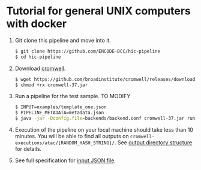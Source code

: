 # Tutorial for general UNIX computers with docker

1. Git clone this pipeline and move into it.
    ```bash
    $ git clone https://github.com/ENCODE-DCC/hic-pipeline
    $ cd hic-pipeline
    ```

2. Download [cromwell](https://github.com/broadinstitute/cromwell).
    ```bash
    $ wget https://github.com/broadinstitute/cromwell/releases/download/37/cromwell-37.jar
    $ chmod +rx cromwell-37.jar
    ```
    
3. Run a pipeline for the test sample. TO MODIFY
    ```bash
    $ INPUT=examples/template_one.json 
    $ PIPELINE_METADATA=metadata.json
    $ java -jar -Dconfig.file=backends/backend.conf cromwell-37.jar run workflow/main_workflow/hic.wdl -i ${INPUT} -o workflow_opts/docker.json -m ${PIPELINE_METADATA}
    ```

4. Execution of the pipeline on your local machine should take less than 10 minutes. You will be able to find all outputs on `cromwell-executions/atac/[RANDOM_HASH_STRING]/`. See [output directory structure](output.md) for details.

5. See full specification for [input JSON file](input.md).
